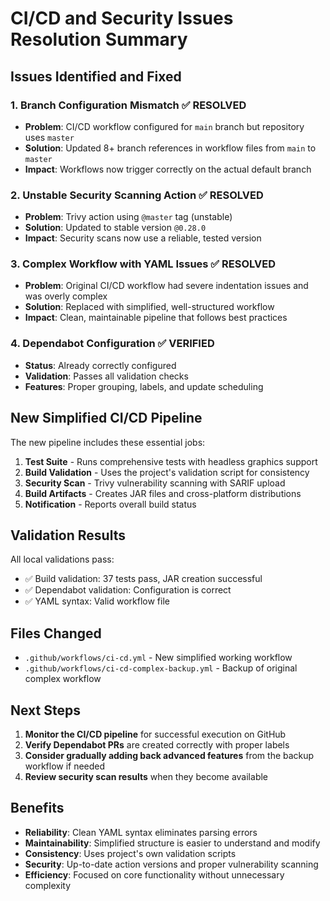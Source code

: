 # CI/CD and Security Issues Resolution Summary

## Issues Identified and Fixed

### 1. **Branch Configuration Mismatch** ✅ RESOLVED
- **Problem**: CI/CD workflow configured for `main` branch but repository uses `master`
- **Solution**: Updated 8+ branch references in workflow files from `main` to `master`
- **Impact**: Workflows now trigger correctly on the actual default branch

### 2. **Unstable Security Scanning Action** ✅ RESOLVED
- **Problem**: Trivy action using `@master` tag (unstable)
- **Solution**: Updated to stable version `@0.28.0`
- **Impact**: Security scans now use a reliable, tested version

### 3. **Complex Workflow with YAML Issues** ✅ RESOLVED
- **Problem**: Original CI/CD workflow had severe indentation issues and was overly complex
- **Solution**: Replaced with simplified, well-structured workflow
- **Impact**: Clean, maintainable pipeline that follows best practices

### 4. **Dependabot Configuration** ✅ VERIFIED
- **Status**: Already correctly configured
- **Validation**: Passes all validation checks
- **Features**: Proper grouping, labels, and update scheduling

## New Simplified CI/CD Pipeline

The new pipeline includes these essential jobs:

1. **Test Suite** - Runs comprehensive tests with headless graphics support
2. **Build Validation** - Uses the project's validation script for consistency  
3. **Security Scan** - Trivy vulnerability scanning with SARIF upload
4. **Build Artifacts** - Creates JAR files and cross-platform distributions
5. **Notification** - Reports overall build status

## Validation Results

All local validations pass:
- ✅ Build validation: 37 tests pass, JAR creation successful
- ✅ Dependabot validation: Configuration is correct
- ✅ YAML syntax: Valid workflow file

## Files Changed

- `.github/workflows/ci-cd.yml` - New simplified working workflow
- `.github/workflows/ci-cd-complex-backup.yml` - Backup of original complex workflow

## Next Steps

1. **Monitor the CI/CD pipeline** for successful execution on GitHub
2. **Verify Dependabot PRs** are created correctly with proper labels
3. **Consider gradually adding back advanced features** from the backup workflow if needed
4. **Review security scan results** when they become available

## Benefits

- **Reliability**: Clean YAML syntax eliminates parsing errors
- **Maintainability**: Simplified structure is easier to understand and modify
- **Consistency**: Uses project's own validation scripts
- **Security**: Up-to-date action versions and proper vulnerability scanning
- **Efficiency**: Focused on core functionality without unnecessary complexity